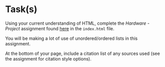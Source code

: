 # Task(s)

Using your current understanding of HTML, complete the _Hardware - Project_ assignment found [here](https://github.com/johnfraserss/ICS3U/wiki/Hardware-Project) in the `index.html` file.

You will be making a lot of use of unordered/ordered lists in this assignment.

At the bottom of your page, include a citation list of any sources used (see the assignment for citation style options).
